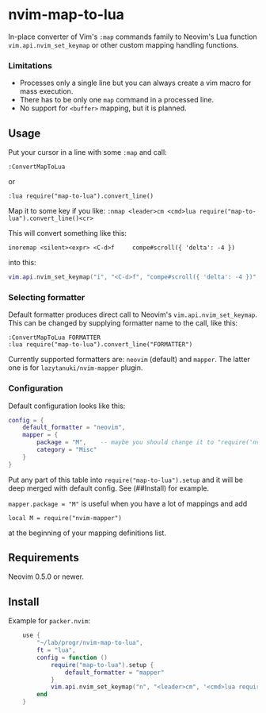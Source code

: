 # nvim-map-to-lua

In-place converter of Vim's `:map` commands family to Neovim's Lua
function `vim.api.nvim_set_keymap` or other custom mapping handling
functions.

### Limitations

- Processes only a single line but you can always create a vim macro for mass execution.
- There has to be only one `map` command in a processed line.
- No support for `<buffer>` mapping, but it is planned.

## Usage

Put your cursor in a line with some `:map` and call:
```
:ConvertMapToLua
```
or
```
:lua require("map-to-lua").convert_line()
```
Map it to some key if you like: `:nmap <leader>cm <cmd>lua require("map-to-lua").convert_line()<cr>`

This will convert something like this:
```
inoremap <silent><expr> <C-d>f     compe#scroll({ 'delta': -4 })
```
into this:
```lua
vim.api.nvim_set_keymap("i", "<C-d>f", "compe#scroll({ 'delta': -4 })", { expr = true, noremap = true, silent = true, })
```

### Selecting formatter

Default formatter produces direct call to Neovim's `vim.api.nvim_set_keymap`. This can be changed
by supplying formatter name to the call, like this:
```
:ConvertMapToLua FORMATTER
:lua require("map-to-lua").convert_line("FORMATTER")
```

Currently supported formatters are: `neovim` (default) and `mapper`. The latter one is for
`lazytanuki/nvim-mapper` plugin.

### Configuration
Default configuration looks like this:
```lua
config = {
    default_formatter = "neovim",
    mapper = {
        package = "M",    -- maybe you should change it to "require('nvim-mapper')"
        category = "Misc"
    }
}
```

Put any part of this table into `require("map-to-lua").setup` and it will be deep merged
with default config. See (##Install) for example.

`mapper.package = "M"` is useful when you have a lot of mappings and add
```
local M = require("nvim-mapper")
```
at the beginning of your mapping definitions list.

## Requirements

Neovim 0.5.0 or newer.

## Install

Example for `packer.nvim`:
```lua
    use {
        "~/lab/progr/nvim-map-to-lua",
        ft = "lua",
        config = function ()
            require("map-to-lua").setup {
                default_formatter = "mapper"
            }
            vim.api.nvim_set_keymap("n", "<leader>cm", '<cmd>lua require("map-to-lua").convert_line()<cr>', { })
        end
    }
```

